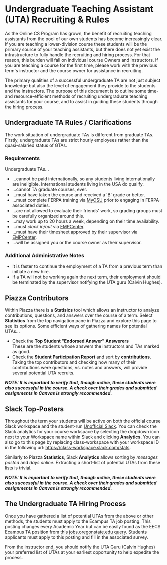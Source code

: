 # Undergraduate Teaching Assistant (UTA) Recruiting & Rules

As the Online CS Program has grown, the benefit of recruiting teaching assistants from the pool of our own students has become increasingly clear.  If you are teaching a lower-division course these students will be the primary source of your teaching assistants, but there does not yet exist the infrastructure to fully handle the recruiting and hiring process.  For that reason, this burden will fall on individual course Owners and Instructors. If you are teaching a course for the first time, please work with the previous term's instructor and the course owner for assistance in recruiting.

The primary qualities of a successful undergraduate TA are not just subject knowledge but also the level of engagement they provide to the students and the instructors.  The purpose of this document is to outline some time- and resource-efficient methods of recruiting undergraduate teaching assistants for your course, and to assist in guiding these students through the hiring process.

## Undergraduate TA Rules / Clarifications

The work situation of undergraduate TAs is different from graduate TAs. Firstly, undergraduate TAs are strict hourly employees rather than the quasi-salaried status of GTAs.

### Requirements

Undergraduate TAs...

- ...cannot be paid internationally, so any students living internationally are ineligible. International students living in the USA do qualify.
- ...cannot TA graduate courses, ever.
- ...must have taken the course and received a 'B' grade or better.
- ...must complete FERPA training via [MyOSU](https://myosu.oregonstate.edu/web/myosu/employee) prior to engaging in FERPA-associated duties.
- ...are not allowed to evaluate their friends' work, so grading groups must be carefully organized around this.
- ...may work up to 20 hours a week, depending on their time availability.
- ...must *clock in/out* via [EMPCenter](https://mytime.oregonstate.edu).
- ...must have their timesheet approved by their supervisor via [EMPCenter](https://mytime.oregonstate.edu).
- ...will be assigned you or the course owner as their supervisor.

### Additional Administrative Notes

- It is faster to continue the employment of a TA from a previous term than initiate a new hire.
- If a TA will not be working again the next term, their employment should be terminated by the supervisor notifying the UTA guru (Calvin Hughes).

## Piazza Contributors

Within Piazza there is a **Statisics** tool which allows an instructor to analyze contributions, questions, and answers over the course of a term.  Select **Statistics** from the top navigation pane in Piazza and explore this page to see its options.  Some efficient ways of gathering names for potential UTAs...

- Check the **Top Student "Endorsed Answer" Answerers**  
These are the students whose answers the instructors and TAs marked as good.
- Check the **Student Participation Report** and sort by **contributions**. Taking the top contributors and checking how many of their contributions were questions, vs. notes and answers, will provide several potential UTA recruits.

**_NOTE: It is important to verify that, though active, these students were also successful in the course.  A check over their grades and submitted assignments in Canvas is strongly recommended._**

## Slack Top-Posters

Throughout the term your students will be active on both the official course Slack workspace and the student-run [Unofficial Slack](https://osu-cs.slack.com).  You can check the Slack analytics for your course workspace by selecting the dropdown icon next to your Workspace name within Slack and clicking **Analytics**.  You can also go to this page by replacing class-workspace with your workspace ID in the following url: https://class-workspace.slack.com/stats.

Similarly to Piazza **Statistics**, Slack **Analytics** allows sorting by *messages posted* and *days online*.  Extracting a short-list of potential UTAs from these lists is trivial.

**_NOTE: It is important to verify that, though active, these students were also successful in the course.  A check over their grades and submitted assignments in Canvas is strongly recommended._**

## The Undergraduate TA Hiring Process

Once you have gathered a list of potential UTAs from the above or other methods, the students must apply to the Ecampus TA job posting. This posting changes every Academic Year but can be easily found as the EECS Ecampus TA position from [this jobs.oregonstate.edu query](https://jobs.oregonstate.edu/postings/search?utf8=%E2%9C%93&query=Ecampus&query_v0_posted_at_date=&1970%5B%5D=8&query_organizational_tier_3_id%5B%5D=594&225=&commit=Search).  Students applicants must apply to this posting and fill in the associated survey.

From the instructor end, you should notify the UTA Guru (Calvin Hughes) your preferred list of UTAs at your earliest opportunity to help expedite the process.
